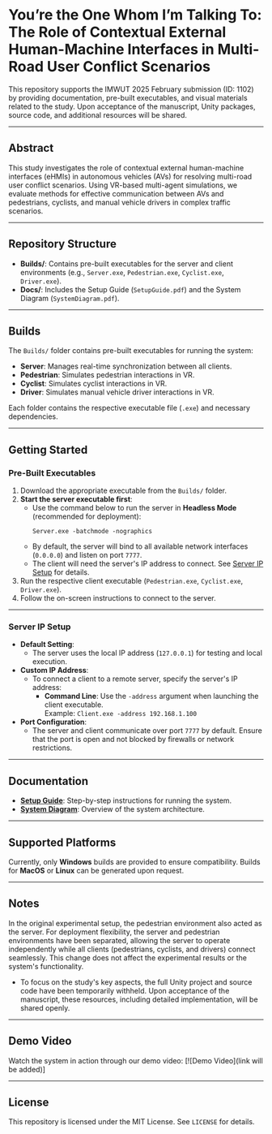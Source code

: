 # You’re the One Whom I’m Talking To: The Role of Contextual External Human-Machine Interfaces in Multi-Road User Conflict Scenarios

This repository supports the IMWUT 2025 February submission (ID: 1102) by providing documentation, pre-built executables, and visual materials related to the study. Upon acceptance of the manuscript, Unity packages, source code, and additional resources will be shared.

---

## Abstract
This study investigates the role of contextual external human-machine interfaces (eHMIs) in autonomous vehicles (AVs) for resolving multi-road user conflict scenarios. Using VR-based multi-agent simulations, we evaluate methods for effective communication between AVs and pedestrians, cyclists, and manual vehicle drivers in complex traffic scenarios.

---

## Repository Structure
- **Builds/**: Contains pre-built executables for the server and client environments (e.g., `Server.exe`, `Pedestrian.exe`, `Cyclist.exe`, `Driver.exe`).
- **Docs/**: Includes the Setup Guide (`SetupGuide.pdf`) and the System Diagram (`SystemDiagram.pdf`).

---

## Builds
The `Builds/` folder contains pre-built executables for running the system:
- **Server**: Manages real-time synchronization between all clients.
- **Pedestrian**: Simulates pedestrian interactions in VR.
- **Cyclist**: Simulates cyclist interactions in VR.
- **Driver**: Simulates manual vehicle driver interactions in VR.

Each folder contains the respective executable file (`.exe`) and necessary dependencies.

---

## Getting Started

### Pre-Built Executables
1. Download the appropriate executable from the `Builds/` folder.
2. **Start the server executable first**:
   - Use the command below to run the server in **Headless Mode** (recommended for deployment):
     ```
     Server.exe -batchmode -nographics
     ```
   - By default, the server will bind to all available network interfaces (`0.0.0.0`) and listen on port `7777`.
   - The client will need the server's IP address to connect. See [Server IP Setup](#server-ip-setup) for details.
3. Run the respective client executable (`Pedestrian.exe`, `Cyclist.exe`, `Driver.exe`).
4. Follow the on-screen instructions to connect to the server.

---

### Server IP Setup
- **Default Setting**: 
  - The server uses the local IP address (`127.0.0.1`) for testing and local execution.
- **Custom IP Address**:
  - To connect a client to a remote server, specify the server's IP address:
    - **Command Line**: Use the `-address` argument when launching the client executable.  
      Example: `Client.exe -address 192.168.1.100`
- **Port Configuration**:
  - The server and client communicate over port `7777` by default. Ensure that the port is open and not blocked by firewalls or network restrictions.

---

## Documentation
- **[Setup Guide](Docs/SetupGuide.pdf)**: Step-by-step instructions for running the system.
- **[System Diagram](Docs/SystemDiagram.pdf)**: Overview of the system architecture.

---

## Supported Platforms
Currently, only **Windows** builds are provided to ensure compatibility. Builds for **MacOS** or **Linux** can be generated upon request.

---

## Notes
In the original experimental setup, the pedestrian environment also acted as the server. For deployment flexibility, the server and pedestrian environments have been separated, allowing the server to operate independently while all clients (pedestrians, cyclists, and drivers) connect seamlessly. This change does not affect the experimental results or the system's functionality.

- To focus on the study's key aspects, the full Unity project and source code have been temporarily withheld. Upon acceptance of the manuscript, these resources, including detailed implementation, will be shared openly.

---

## Demo Video
Watch the system in action through our demo video:
[![Demo Video](link will be added)]

---

## License
This repository is licensed under the MIT License. See `LICENSE` for details.

